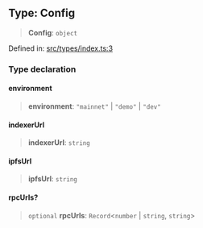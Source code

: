 
## Type: Config

> **Config**: `object`

Defined in: [src/types/index.ts:3](https://github.com/centrifuge/sdk/blob/20f6f7405dbfe43e55dbfdf56cb48d163938a551/src/types/index.ts#L3)

### Type declaration

#### environment

> **environment**: `"mainnet"` \| `"demo"` \| `"dev"`

#### indexerUrl

> **indexerUrl**: `string`

#### ipfsUrl

> **ipfsUrl**: `string`

#### rpcUrls?

> `optional` **rpcUrls**: `Record`\<`number` \| `string`, `string`\>
